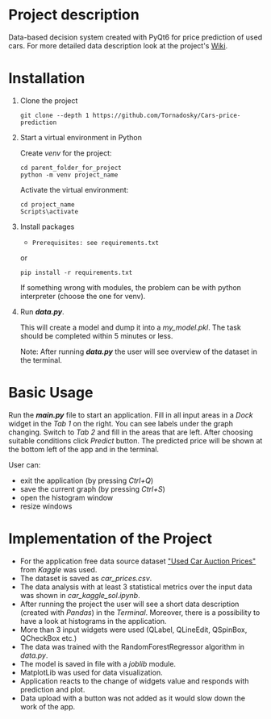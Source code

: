 # Project description
Data-based decision system created with PyQt6 for price prediction of used cars.
For more detailed data description look at the project's [Wiki](https://github.com/Tornadosky/Cars-price-prediction/wiki).

# Installation
1. Clone the project
    ```
    git clone --depth 1 https://github.com/Tornadosky/Cars-price-prediction
    ```
2. Start a virtual environment in Python

    Create _venv_ for the project:
    ```
    cd parent_folder_for_project
    python -m venv project_name
    ```
    Activate the virtual environment:
    ```
    cd project_name
    Scripts\activate
    ```
3. Install packages 
    - `Prerequisites: see requirements.txt`
    
    or
    ```
    pip install -r requirements.txt
    ```

    If something wrong with modules, the problem can be with python interpreter (choose the one for venv).
4. Run _**data.py**_. 

    This will create a model and dump it into a _my_model.pkl_. The task should be completed within 5 minutes or less.

    Note: After running _**data.py**_ the user will see overview of the dataset in the terminal.

# Basic Usage
Run the _**main.py**_ file to start an application. 
Fill in all input areas in a _Dock_ widget in the _Tab 1_ on the right. You can see labels under the graph changing. Switch to _Tab 2_ and fill in the areas that are left. 
After choosing suitable conditions click _Predict_ button.
The predicted price will be shown at the bottom left of the app and in the terminal.

User can:
- exit the application (by pressing _Ctrl+Q_)
- save the current graph (by pressing _Ctrl+S_)
- open the histogram window
- resize windows

# Implementation of the Project
+ For the application free data source dataset ["Used Car Auction Prices"](https://www.kaggle.com/datasets/tunguz/used-car-auction-prices) from _Kaggle_ was used.
+ The dataset is saved as _car_prices.csv_.
+ The data analysis with at least 3 statistical metrics over the input data was shown in _car_kaggle_sol.ipynb_.
+ After running the project the user will see a short data description (created with _Pandas_) in the _Terminal_. Moreover, there is a possibility to have a look at histograms in the application.
+ More than 3 input widgets were used (QLabel, QLineEdit, QSpinBox, QCheckBox etc.)
+ The data was trained with the RandomForestRegressor algorithm in _data.py_.
+ The model is saved in file with a _joblib_ module.
+ MatplotLib was used for data visualization.
+ Application reacts to the change of widgets value and responds with prediction and plot.
+ Data upload with a button was not added as it would slow down the work of the app.